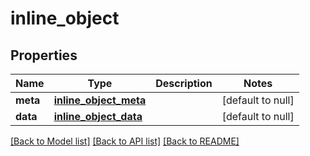 # inline_object
## Properties

| Name | Type | Description | Notes |
|------------ | ------------- | ------------- | -------------|
| **meta** | [**inline_object_meta**](inline_object_meta.md) |  | [default to null] |
| **data** | [**inline_object_data**](inline_object_data.md) |  | [default to null] |

[[Back to Model list]](../README.md#documentation-for-models) [[Back to API list]](../README.md#documentation-for-api-endpoints) [[Back to README]](../README.md)

